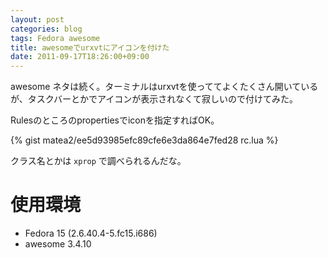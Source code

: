 ```yaml
---
layout: post
categories: blog
tags: Fedora awesome
title: awesomeでurxvtにアイコンを付けた
date: 2011-09-17T18:26:00+09:00
---
```



awesome ネタは続く。ターミナルはurxvtを使っててよくたくさん開いているが、タスクバーとかでアイコンが表示されなくて寂しいので付けてみた。

<!-- more -->

Rulesのところのpropertiesでiconを指定すればOK。

{% gist matea2/ee5d93985efc89cfe6e3da864e7fed28 rc.lua %}


クラス名とかは `xprop` で調べられるんだな。


# 使用環境

+ Fedora 15 (2.6.40.4-5.fc15.i686)
+ awesome 3.4.10
